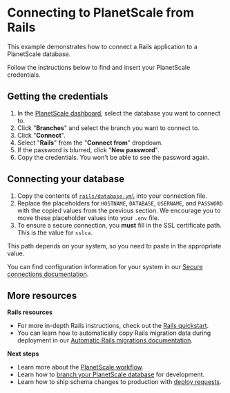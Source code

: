 # Connecting to PlanetScale from Rails

This example demonstrates how to connect a Rails application to a PlanetScale database.

Follow the instructions below to find and insert your PlanetScale credentials.

## Getting the credentials

1. In the [PlanetScale dashboard](https://app.planetscale.com), select the database you want to connect to.
2. Click "**Branches**" and select the branch you want to connect to.
3. Click "**Connect**".
4. Select "**Rails**" from the "**Connect from**" dropdown.
5. If the password is blurred, click "**New password**".
6. Copy the credentials. You won't be able to see the password again.

## Connecting your database

1. Copy the contents of [`rails/database.yml`](https://github.com/planetscale/connection-examples/blob/main/ruby/rails/database.yml) into your connection file.
2. Replace the placeholders for `HOSTNAME`, `DATABASE`, `USERNAME`, and `PASSWORD` with the copied values from the previous section. We encourage you to move these placeholder values into your `.env` file.
3. To ensure a secure connection, you **must** fill in the SSL certificate path. This is the value for `sslca`.

This path depends on your system, so you need to paste in the appropriate value.

You can find configuration information for your system in our [Secure connections documentation](/concepts/secure-connections#ca-root-configuration).

## More resources

**Rails resources**
- For more in-depth Rails instructions, check out the [Rails quickstart](https://docs.planetscale.com/tutorials/connect-rails-app).
- You can learn how to automatically copy Rails migration data during deployment in our [Automatic Rails migrations documentation](https://docs.planetscale.com/tutorials/automatic-rails-migrations).

**Next steps**

- Learn more about the [PlanetScale workflow](https://docs.planetscale.com/concepts/planetscale-workflow).
- Learn how to [branch your PlanetScale database](https://docs.planetscale.com/concepts/branching) for development.
- Learn how to ship schema changes to production with [deploy requests](https://docs.planetscale.com/concepts/deploy-requests).